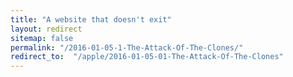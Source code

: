 ```yaml
---
title: "A website that doesn't exit"
layout: redirect
sitemap: false
permalink: "/2016-01-05-1-The-Attack-Of-The-Clones/"
redirect_to:  "/apple/2016-01-05-01-The-Attack-Of-The-Clones"
---
```

